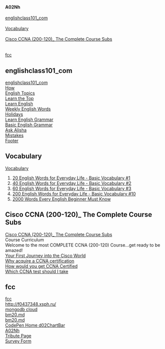#### A02Nh

[englishclass101_com](#englishclass101_com)  
[]()  
[Vocabulary](#Vocabulary)  
[]()  
[Cisco CCNA (200-120)_ The Complete Course Subs](#Cisco-CCNA-200-120_-The-Complete-Course-Subs)   
[]()  
[]()  
[fcc](#fcc)   


## englishclass101_com
[englishclass101_com](htmla2class/readme.md)  
[How](htmla2class/readme.md#How)  
[English Topics](htmla2class/readme.md#English-Topics)  
[Learn the Top](htmla2class/readme.md#Learn-the-Top)  
[Learn English](htmla2class/readme.md#Learn-English)  
[Weekly English Words](htmla2class/readme.md#Weekly-English-Words)  
[Holidays](htmla2class/readme.md#Holidays)  
[Learn English Grammar](htmla2class/readme.md#Learn-English-Grammar)  
[Basic English Grammar](htmla2class/readme.md#Basic-English-Grammar)  
[Ask Alisha](htmla2class/readme.md#Ask-Alisha)  
[Mistakes](htmla2class/readme.md#Mistakes)  
[Footer](htmla2class/readme.md#Footer)  

## Vocabulary

[Vocabulary](html4vocabulary/readme.md)  
1. [20 English Words for Everyday Life - Basic Vocabulary #1](html4vocabulary/a0202voc.md)  
1. [40 English Words for Everyday Life - Basic Vocabulary #2](html4vocabulary/a0204voc.md)  
1. [60 English Words for Everyday Life - Basic Vocabulary #3](html4vocabulary/a0206voc.md)  
1. [200 English Words for Everyday Life - Basic Vocabulary #10](html4vocabulary/a0220voc.md)  
1. [2000 Words Every English Beginner Must Know](html4vocabulary/a03018voc.md)  


## Cisco CCNA (200-120)_ The Complete Course Subs

[Cisco CCNA (200-120)_ The Complete Course Subs](html6ccna/readme.md)   
Course Curriculum   
Welcome to the most COMPLETE CCNA (200-120) Course...get ready to be amazed!   
[Your First Journey into the Cisco World](html6ccna/c01_Your_First_Journey_into_the_Cisco_World.md)   
[Why acquire a CCNA certification](html6ccna/c02_Why_acquire_a_CCNA_certification.md)   
[How would you get CCNA Certified](html6ccna/c03_How_would_you_get_CCNA_Certified.md)   
[Which CCNA test should I take](html6ccna/c04_Which_CCNA_test_should_I_take.md)   


## fcc
[fcc](html2fcc/readme.md)  
http://f0437348.xsph.ru/   
[mongodb cloud](https://cloud.mongodb.com/v2/5ea44c39177e42591b408863#metrics/replicaSet/5ea44e51552ab536f68817e1/explorer/test/users/find)  
[bm20.md](https://github.com/mlapinm/A02Nh/blob/master/bm20.md)  
[bm20.md](./bm20.md)  
[CodePen Home d02ChartBar](https://codepen.io/mlapin/full/mderMqe)  
[A02Nh](https://mlapinm.github.io/A02Nh/)  
[Tribute Page](https://codepen.io/mlapin/full/MWawwVr)  
[Survey Form](https://codepen.io/mlapin/full/jObPbRJ)  



